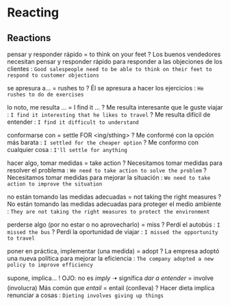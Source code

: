 # Reacting

## Reactions

pensar y responder rápido = to think on your feet
    ? Los buenos vendedores necesitan pensar y responder rápido para responder a las objeciones de los clientes : `Good salespeople need to be able to think on their feet to respond to customer objections`

se apresura a...
    = rushes to
    ? Él se apresura a hacer los ejercicios : `He rushes to do de exercises`

lo noto, me resulta ...
    = I find it ...
    ? Me resulta interesante que le guste viajar : `I find it interesting that he likes to travel`
    ? Me resulta difícil de entender : `I find it difficult to understand`

conformarse con
    = settle FOR <ing/sthing>
    ? Me conformé con la opción más barata : `I settled for the cheaper option`
    ? Me conformo con cualquier cosa : `I'll settle for anything`

hacer algo, tomar medidas
    = take action
    ? Necesitamos tomar medidas para resolver el problema : `We need to take action to solve the problem`
    ? Necesitamos tomar medidas para mejorar la situación : `We need to take action to improve the situation`

no están tomando las medidas adecuadas = not taking the right measures
    ? No están tomando las medidas adecuadas para proteger el medio ambiente : `They are not taking the right measures to protect the environment`

perderse algo (por no estar o no aprovecharlo)
    = miss
    ? Perdí el autobús : `I missed the bus`
    ? Perdí la oportunidad de viajar : `I missed the opportunity to travel`

poner en práctica, implementar (una medida)
= adopt
    ? La empresa adoptó una nueva política para mejorar la eficiencia : `The company adopted a new policy to improve efficiency`

supone, implica...
    ! OJO: no es _imply_ 🠢 significa _dar a entender_
    = involve (involucra) Más común que _entail_
    = entail (conlleva)
    ? Hacer dieta implica renunciar a cosas : `Dieting involves giving up things`
